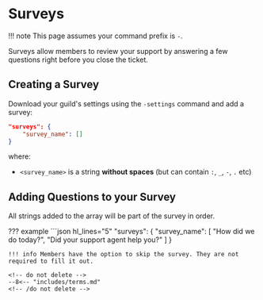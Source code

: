 # Surveys

!!! note
	This page assumes your command prefix is `-`.

Surveys allow members to review your support by answering a few questions right before you close the ticket.

## Creating a Survey

Download your guild's settings using the `-settings` command and add a survey:

```json hl_lines="2"
"surveys": {
	"survey_name": []
}
```

where:

- `<survey_name>` is a string **without spaces** (but can contain `:`, `_`, `-`, `.` etc)

## Adding Questions to your Survey

All strings added to the array will be part of the survey in order.

??? example
	```json hl_lines="5"
"surveys": {
	"survey_name": [
    "How did we do today?",
    "Did your support agent help you?"
   ]
}
```
!!! info Members have the option to skip the survey. They are not required to fill it out.

<!-- do not delete -->
--8<-- "includes/terms.md"
<!-- /do not delete -->
